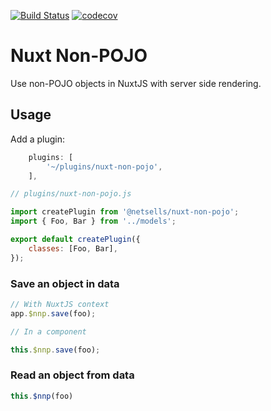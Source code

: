 [![Build Status](https://travis-ci.com/netsells/nuxt-non-pojo.svg?branch=master)](https://travis-ci.com/netsells/nuxt-non-pojo)
[![codecov](https://codecov.io/gh/netsells/nuxt-non-pojo/branch/master/graph/badge.svg)](https://codecov.io/gh/netsells/nuxt-non-pojo)

# Nuxt Non-POJO

Use non-POJO objects in NuxtJS with server side rendering.

## Usage

Add a plugin:

```javascript
    plugins: [
        '~/plugins/nuxt-non-pojo',
    ],
```

```javascript
// plugins/nuxt-non-pojo.js

import createPlugin from '@netsells/nuxt-non-pojo';
import { Foo, Bar } from '../models';

export default createPlugin({
    classes: [Foo, Bar],
});
```

### Save an object in data

```javascript
// With NuxtJS context
app.$nnp.save(foo);

// In a component

this.$nnp.save(foo);
```

### Read an object from data

```javascript
this.$nnp(foo)
```
